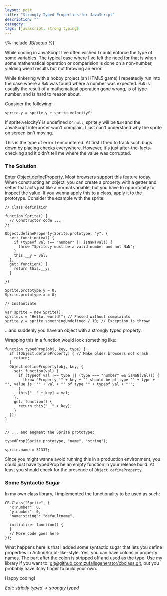 ```yaml
---
layout: post
title: "Strongly Typed Properties for JavaScript"
description: ""
category: 
tags: [javascript, strong typing]
---
```

{% include JB/setup %}

While coding in JavaScript I've often wished I could enforce the type of some variables.
The typical case where I've felt the need for that is when some mathematical operation or comparision is
done on a non-number, yielding wierd results but not throwing an error.

While tinkering with a hobby project (an HTML5 game) I repeatedly run into the case where
a `NaN` was found where a number was expected. `NaN` is usually the result of a mathematical operation gone wrong,
is of type number, and is hard to reason about.

Consider the following:

    sprite.y = sprite.y + sprite.velocityY;

If sprite.velocityY is undefined or `null`, sprite.y will be `NaN` and the JavaScript interpreter won't complain. I just can't
understand why the sprite on screen isn't moving.

This is the type of error I encountered. At first I tried to track such bugs down by placing
checks everywhere. However, it's just after-the-facts-checking and it didn't tell me where the value was corrupted.

### The Solution

Enter [Object.defineProperty](https://developer.mozilla.org/en-US/docs/Web/JavaScript/Reference/Global_Objects/Object/defineProperty). Most browsers support this feature today. When constructing an object, you can create a property
with a getter and setter that acts just like a normal variable, but you have to opportunity to inspect the value. If you wanna apply this to a class, apply it to the prototype.
Consider the example with the sprite:

    // Class definition

    function Sprite() {
      // Constructor code ...
    };
  
    Object.defineProperty(Sprite.prototype, "y", {
      set: function(val) {
        if (typeof val !== "number" || isNaN(val)) {
          throw "Sprite.y must be a valid number and not NaN";
        }
        this.__y = val;
      },
      get: function() {
        return this.__y;
      }
    
    })
    
    Sprite.prototype.y = 0;
    Sprite.prototype.x = 0;
    
    // Instantiate
  
    var sprite = new Sprite();
    sprite.x = "Hello, world!"; // Passed without complaints
    sprite.y = sprite.somethingUndefined / 10; // Exception is thrown

...and suddenly you have an object with a strongly typed property.

Wrapping this in a function would look something like:

    function typedProp(obj, key, type) {
      if (!Object.defineProperty) { // Make older browsers not crash
        return;
      }
      Object.defineProperty(obj, key, {
        set: function(val) {
          if (typeof val !== type || (type === "number" && isNaN(val))) {
            throw "Property '" + key + "' should be of type '" + type + "', value is: '" + val + "' of type '" + typeof val + "'";
          }
          this["__" + key] = val;
        },
        get: function() {
          return this["__" + key];
        }
      });
    }
    
    
    // ... and augment the Sprite prototype:
    
    typedProp(Sprite.prototype, "name", "string");
    
    sprite.name = 31337;


Since you might wanna avoid running this in a production environment, you could just have typedProp be an empty function in your release build.
At least you should check for the presence of `Object.defineProperty`.

### Some Syntactic Sugar

In my own class library, I implemented the functionality to be used as such:

    CB.Class("Sprite", {
      "x:number": 0,
      "y:number": 0,
      "name:string": "defaultname",
      
      initialize: function() {
      }
      // More code goes here
    });
  
What happens here is that I added some syntactic sugar that lets you define properties in ActionScript-like-style.
Yes, you can have colons in property names. The part after the colon is stripped off and used as the type.
Use my library if you want to: [git@github.com:zufallsgenerator/cbclass.git](https://github.com/zufallsgenerator/cbclass), but you probably have itchy finger to build your own.

Happy coding!


_Edit: strictly typed -> strongly typed_
